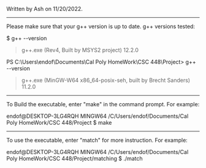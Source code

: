 Written by Ash on 11/20/2022. 

_______________________________________________________
Please make sure that your g++ version is up to date.
g++ versions tested:

$ g++ --version
> g++.exe (Rev4, Built by MSYS2 project) 12.2.0

PS C:\Users\endof\Documents\Cal Poly HomeWork\CSC 448\Project> g++ --version
> g++.exe (MinGW-W64 x86_64-posix-seh, built by Brecht Sanders) 11.2.0

_______________________________________________________
To Build the executable, enter "make" in the command prompt. 
For example:

endof@DESKTOP-3LG4RQH MINGW64 /C/Users/endof/Documents/Cal Poly HomeWork/CSC 448/Project
$ make


_______________________________________________________
To use the executable, enter "match" for more instruction. For example:

endof@DESKTOP-3LG4RQH MINGW64 /C/Users/endof/Documents/Cal Poly HomeWork/CSC 448/Project/matching
$ ./match

